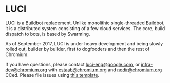 # LUCI

<!-- This document is linked from "LUCI" chip in Gerrit-Buildbucket integration.
https://chromium.googlesource.com/infra/gerrit-plugins/buildbucket/+/master/src/main/resources/static/cr-build-block.html
For some users, this is the very first LUCI documentation they see.
-->

LUCI is a Buildbot replacement.
Unlike monolithic single-threaded Buildbot, it is a distributed system
consisting of a few cloud services.
The core, build dispatch to bots, is based by Swarming.

As of September 2017, LUCI is under heavy development and being slowly
rolled out, builder by builder, first to dogfooders and then the rest of
Chromium.

If you have questions, please contact luci-eng@google.com, or
infra-dev@chromium.org with estaab@chromium.org and nodir@chromium.org CCed.
Please file issues using
[this template](https://bugs.chromium.org/p/chromium/issues/entry?labels=luci&components=Infra%3EPlatform&summary=&comment=).

